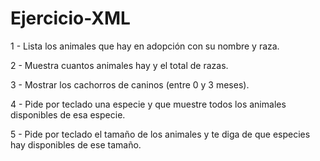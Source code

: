 # Ejercicio-XML

1 - Lista los animales que hay en adopción con su nombre y raza.

2 - Muestra cuantos animales hay y el total de razas.

3 - Mostrar los cachorros de caninos (entre 0 y 3 meses).

4 - Pide por teclado una especie y que muestre todos los animales disponibles de esa especie.

5 - Pide por teclado el tamaño de los animales y te diga de que especies hay disponibles de ese tamaño.

